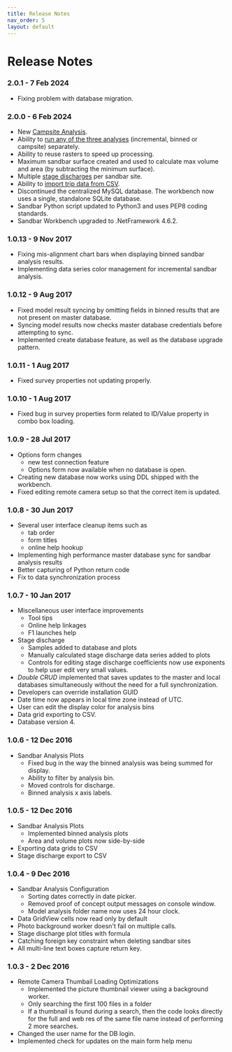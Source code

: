 ```yaml
---
title: Release Notes
nav_order: 5
layout: default
---
```


# Release Notes

### 2.0.1 - 7 Feb 2024

* Fixing problem with database migration.

### 2.0.0 - 6 Feb 2024

* New [Campsite Analysis](/Technical_Reference/sandbar_analysis_intro.html#7-campsite-analysis).
* Ability to [run any of the three analyses](/Online_Help/Sandbar_Analysis/sandbar_analysis_run.html) (incremental, binned or campsite) separately.
* Ability to reuse rasters to speed up processing.
* Maximum sandbar surface created and used to calculate max volume and area (by subtracting the minimum surface).
* Multiple [stage discharges](/Online_Help/Sandbars/sd_sample.html) per sandbar site.
* Ability to [import trip data from CSV](/Online_Help/Views/Managing-Reference-Information.html#import-trip).
* Discontinued the centralized MySQL database. The workbench now uses a single, standalone SQLite database.
* Sandbar Python script updated to Python3 and uses PEP8 coding standards.
* Sandbar Workbench upgraded to .NetFramework 4.6.2.

### 1.0.13 - 9 Nov 2017

* Fixing mis-alignment chart bars when displaying binned sandbar analysis results.
* Implementing data series color management for incremental sandbar analysis.

### 1.0.12 - 9 Aug 2017

* Fixed model result syncing by omitting fields in binned results that are not present on master database.
* Syncing model results now checks master database credentials before attempting to sync.
* Implemented create database feature, as well as the database upgrade pattern.

### 1.0.11 - 1 Aug 2017

* Fixed survey properties not updating properly.

### 1.0.10 - 1 Aug 2017

* Fixed bug in survey properties form related to ID/Value property in combo box loading.

### 1.0.9 - 28 Jul 2017

* Options form changes
    * new test connection feature
    * Options form now available when no database is open.
* Creating new database now works using DDL shipped with the workbench.
* Fixed editing remote camera setup so that the correct item is updated.

### 1.0.8 - 30 Jun 2017

* Several user interface cleanup items such as
	* tab order
	* form titles
	* online help hookup
* Implementing high performance master database sync for sandbar analysis results
* Better capturing of Python return code
* Fix to data synchronization process

### 1.0.7 - 10 Jan 2017

* Miscellaneous user interface improvements
	* Tool tips
	* Online help linkages
	* F1 launches help
* Stage discharge
	* Samples added to database and plots
	* Manually calculated stage discharge data series added to plots
	* Controls for editing stage discharge coefficients now use exponents to help user edit very small values.
* *Double CRUD* implemented that saves updates to the master and local databases simultaneously without the need for a full synchronization.
* Developers can override installation GUID
* Date time now appears in local time zone instead of UTC.
* User can edit the display color for analysis bins
* Data grid exporting to CSV.
* Database version 4.

### 1.0.6 - 12 Dec 2016

* Sandbar Analysis Plots
	* Fixed bug in the way the binned analysis was being summed for display.
	* Ability to filter by analysis bin.
	* Moved controls for discharge.
	* Binned analysis x axis labels.

### 1.0.5 - 12 Dec 2016

* Sandbar Analysis Plots
	* Implemented binned analysis plots
	* Area and volume plots now side-by-side
* Exporting data grids to CSV
* Stage discharge export to CSV

### 1.0.4 - 9 Dec 2016

* Sandbar Analysis Configuration
	* Sorting dates correctly in date picker.
	* Removed proof of concept output messages on console window.
	* Model analysis folder name now uses 24 hour clock.
* Data GridView cells now read only by default
* Photo background worker doesn't fail on multiple calls.
* Stage discharge plot titles with formula
* Catching foreign key constraint when deleting sandbar sites
* All multi-line text boxes capture return key.

### 1.0.3 - 2 Dec 2016

* Remote Camera Thumbail Loading Optimizations
	* Implemented the picture thumbnail viewer using a background worker.
	* Only searching the first 100 files in a folder
	* If a thumbnail is found during a search, then the code looks directly for the full and web res of the same file name instead of performing 2 more searches.
* Changed the user name for the DB login.
* Implemented check for updates on the main form help menu

